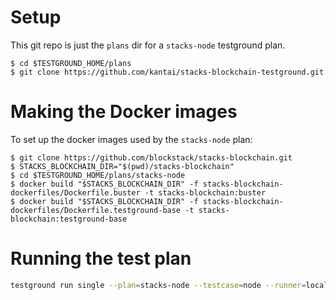 # Setup

This git repo is just the `plans` dir for a `stacks-node` testground plan.

```
$ cd $TESTGROUND_HOME/plans
$ git clone https://github.com/kantai/stacks-blockchain-testground.git
```

# Making the Docker images

To set up the docker images used by the `stacks-node` plan:

```
$ git clone https://github.com/blockstack/stacks-blockchain.git
$ STACKS_BLOCKCHAIN_DIR="$(pwd)/stacks-blockchain"
$ cd $TESTGROUND_HOME/plans/stacks-node
$ docker build "$STACKS_BLOCKCHAIN_DIR" -f stacks-blockchain-dockerfiles/Dockerfile.buster -t stacks-blockchain:buster
$ docker build "$STACKS_BLOCKCHAIN_DIR" -f stacks-blockchain-dockerfiles/Dockerfile.testground-base -t stacks-blockchain:testground-base
```

# Running the test plan

```bash
testground run single --plan=stacks-node --testcase=node --runner=local:docker  --builder=docker:generic  --instances=4 --tp test_time_mins=5
```
